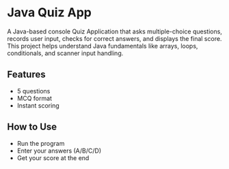 # Java Quiz App
A Java-based console Quiz Application that asks multiple-choice questions, records user input, checks for correct answers, and displays the final score. This project helps understand Java fundamentals like arrays, loops, conditionals, and scanner input handling.

## Features
- 5 questions
- MCQ format
- Instant scoring

## How to Use
- Run the program
- Enter your answers (A/B/C/D)
- Get your score at the end

